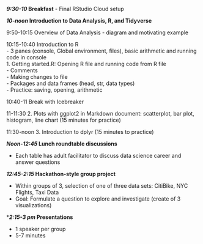 ***9:30-10*  Breakfast**
             - Final RStudio Cloud setup
             
***10-noon*  Introduction to Data Analysis, R, and Tidyverse**

9:50-10:15 Overview of Data Analysis - diagram and motivating example

10:15-10:40 Introduction to R  
    - 3 panes (console, Global environment, files), basic arithmetic and running code in console  
    1. Getting started.R: Opening R file and running code from R file  
        - Comments  
        - Making changes to file  
        - Packages and data frames (head, str, data types)  
        - Practice: saving, opening, arithmetic  
        
10:40-11 Break with Icebreaker

11-11:30 2. Plots with ggplot2 in Markdown document: scatterplot, bar plot, histogram, line chart (15 minutes for practice)

11:30-noon 3. Introduction to dplyr (15 minutes to practice)

***Noon-12:45*  Lunch roundtable discussions**
- Each table has adult facilitator to discuss data science career and answer questions
            
***12:45-2:15*  Hackathon-style group project**
- Within groups of 3, selection of one of three data sets: CitiBike, NYC Flights, Taxi Data
- Goal: Formulate a question to explore and investigate (create of 3 visualizations)

****2:15-3 pm*  Presentations**
- 1 speaker per group
- 5-7 minutes
